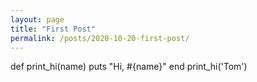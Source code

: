 ```yaml
---
layout: page
title: "First Post"
permalink: /posts/2020-10-20-first-post/
---
```


def print_hi(name)
  puts "Hi, #{name}"
end
print_hi('Tom')